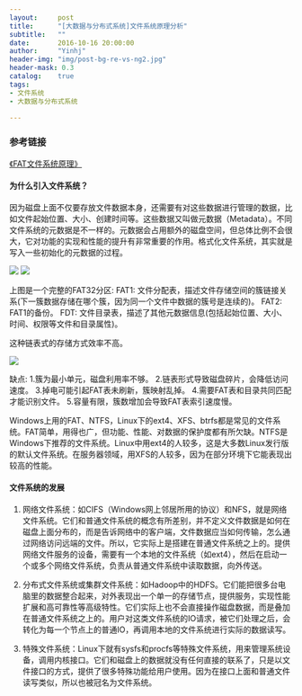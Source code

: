 ```yaml
---
layout:     post
title:      "[大数据与分布式系统]文件系统原理分析"
subtitle:   ""
date:       2016-10-16 20:00:00
author:     "Yinhj"
header-img: "img/post-bg-re-vs-ng2.jpg"
header-mask: 0.3
catalog:    true
tags:
- 文件系统
- 大数据与分布式系统

---
```


### 参考链接

[《FAT文件系统原理》](http://www.sjhf.net/pdf/fat.pdf)

#### 为什么引入文件系统？
因为磁盘上面不仅要存放文件数据本身，还需要有对这些数据进行管理的数据，比如文件起始位置、大小、创建时间等。这些数据又叫做元数据（Metadata）。不同文件系统的元数据是不一样的。元数据会占用额外的磁盘空间，但总体比例不会很大，它对功能的实现和性能的提升有非常重要的作用。格式化文件系统，其实就是写入一些初始化的元数据的过程。

![](http://upload-images.jianshu.io/upload_images/2886390-ab7d6fbee9984b87.png?imageMogr2/auto-orient/strip%7CimageView2/2/w/1240)
![](http://upload-images.jianshu.io/upload_images/2886390-d0f0cf6910764c92.png?imageMogr2/auto-orient/strip%7CimageView2/2/w/1240)

上图是一个完整的FAT32分区:
FAT1: 文件分配表，描述文件存储空间的簇链接关系(下一簇数据存储在哪个簇，因为同一个文件中数据的簇号是连续的)。
FAT2: FAT1的备份。
FDT: 文件目录表，描述了其他元数据信息(包括起始位置、大小、时间、权限等文件和目录属性)。

这种链表式的存储方式效率不高。

![](http://upload-images.jianshu.io/upload_images/2886390-b821fa98cf29a442.png?imageMogr2/auto-orient/strip%7CimageView2/2/w/1240)

缺点:
1.簇为最小单元，磁盘利用率不够。
2.链表形式导致磁盘碎片，会降低访问速度。
3.掉电可能引起FAT表未刷新，簇映射乱掉。
4.需要FAT表和目录共同匹配才能识别文件。
5.容量有限，簇数增加会导致FAT表索引速度慢。


Windows上用的FAT、NTFS，Linux下的ext4、XFS、btrfs都是常见的文件系统。FAT简单，用得也广，但功能、性能、对数据的保护度都有所欠缺。NTFS是Windows下推荐的文件系统。Linux中用ext4的人较多，这是大多数Linux发行版的默认文件系统。在服务器领域，用XFS的人较多，因为在部分环境下它能表现出较高的性能。

#### 文件系统的发展
1. 网络文件系统：如CIFS（Windows网上邻居所用的协议）和NFS，就是网络文件系统。它们和普通文件系统的概念有所差别，并不定义文件数据是如何在磁盘上面分布的，而是告诉网络中的客户端，文件数据应当如何传输，怎么通过网络访问远端的文件。所以，它实际上是搭建在普通文件系统之上的。提供网络文件服务的设备，需要有一个本地的文件系统（如ext4），然后在启动一个或多个网络文件系统，负责从普通文件系统中读取数据，向外传送。

2. 分布式文件系统或集群文件系统：如Hadoop中的HDFS。它们能把很多台电脑里的数据整合起来，对外表现出一个单一的存储节点，提供服务，实现性能扩展和高可靠性等高级特性。它们实际上也不会直接操作磁盘数据，而是叠加在普通文件系统之上的。用户对这类文件系统的IO请求，被它们处理之后，会转化为每一个节点上的普通IO，再调用本地的文件系统进行实际的数据读写。

3. 特殊文件系统：Linux下就有sysfs和procfs等特殊文件系统，用来管理系统设备，调用内核接口。它们和磁盘上的数据就没有任何直接的联系了，只是以文件接口的方式，提供了很多特殊功能给用户使用。因为在接口上面和普通文件读写类似，所以也被冠名为文件系统。
